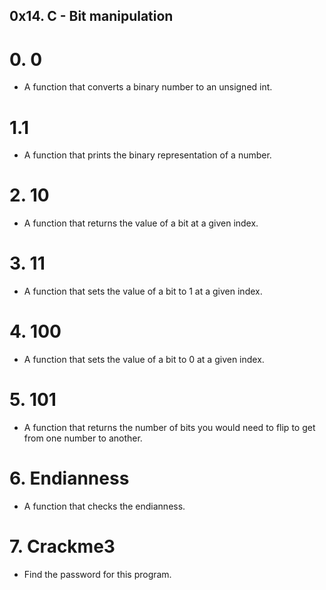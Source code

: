 ## 0x14. C - Bit manipulation

# 0. 0
* A function that converts a binary number to an unsigned int.

# 1.1
* A function that prints the binary representation of a number.

# 2. 10
* A function that returns the value of a bit at a given index.

# 3. 11
* A function that sets the value of a bit to 1 at a given index.

# 4. 100
* A function that sets the value of a bit to 0 at a given index.

# 5. 101
* A function that returns the number of bits you would need to flip to get from one number to another.

# 6. Endianness
* A function that checks the endianness.

# 7. Crackme3
* Find the password for this program.
